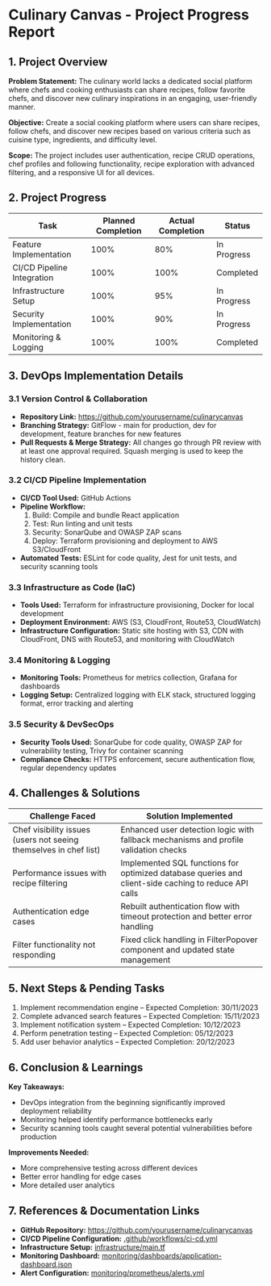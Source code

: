 # Culinary Canvas - Project Progress Report

## 1. Project Overview

**Problem Statement:** The culinary world lacks a dedicated social platform where chefs and cooking enthusiasts can share recipes, follow favorite chefs, and discover new culinary inspirations in an engaging, user-friendly manner.

**Objective:** Create a social cooking platform where users can share recipes, follow chefs, and discover new recipes based on various criteria such as cuisine type, ingredients, and difficulty level.

**Scope:** The project includes user authentication, recipe CRUD operations, chef profiles and following functionality, recipe exploration with advanced filtering, and a responsive UI for all devices.

## 2. Project Progress

| Task | Planned Completion | Actual Completion | Status |
|------|-------------------|-------------------|--------|
| Feature Implementation | 100% | 80% | In Progress |
| CI/CD Pipeline Integration | 100% | 100% | Completed |
| Infrastructure Setup | 100% | 95% | In Progress |
| Security Implementation | 100% | 90% | In Progress |
| Monitoring & Logging | 100% | 100% | Completed |

## 3. DevOps Implementation Details

### 3.1 Version Control & Collaboration
- **Repository Link:** https://github.com/yourusername/culinarycanvas
- **Branching Strategy:** GitFlow - main for production, dev for development, feature branches for new features
- **Pull Requests & Merge Strategy:** All changes go through PR review with at least one approval required. Squash merging is used to keep the history clean.

### 3.2 CI/CD Pipeline Implementation
- **CI/CD Tool Used:** GitHub Actions
- **Pipeline Workflow:** 
  1. Build: Compile and bundle React application
  2. Test: Run linting and unit tests
  3. Security: SonarQube and OWASP ZAP scans
  4. Deploy: Terraform provisioning and deployment to AWS S3/CloudFront
- **Automated Tests:** ESLint for code quality, Jest for unit tests, and security scanning tools

### 3.3 Infrastructure as Code (IaC)
- **Tools Used:** Terraform for infrastructure provisioning, Docker for local development
- **Deployment Environment:** AWS (S3, CloudFront, Route53, CloudWatch)
- **Infrastructure Configuration:** Static site hosting with S3, CDN with CloudFront, DNS with Route53, and monitoring with CloudWatch

### 3.4 Monitoring & Logging
- **Monitoring Tools:** Prometheus for metrics collection, Grafana for dashboards
- **Logging Setup:** Centralized logging with ELK stack, structured logging format, error tracking and alerting

### 3.5 Security & DevSecOps
- **Security Tools Used:** SonarQube for code quality, OWASP ZAP for vulnerability testing, Trivy for container scanning
- **Compliance Checks:** HTTPS enforcement, secure authentication flow, regular dependency updates

## 4. Challenges & Solutions

| Challenge Faced | Solution Implemented |
|----------------|----------------------|
| Chef visibility issues (users not seeing themselves in chef list) | Enhanced user detection logic with fallback mechanisms and profile validation checks |
| Performance issues with recipe filtering | Implemented SQL functions for optimized database queries and client-side caching to reduce API calls |
| Authentication edge cases | Rebuilt authentication flow with timeout protection and better error handling |
| Filter functionality not responding | Fixed click handling in FilterPopover component and updated state management |

## 5. Next Steps & Pending Tasks
1. Implement recommendation engine – Expected Completion: 30/11/2023
2. Complete advanced search features – Expected Completion: 15/11/2023
3. Implement notification system – Expected Completion: 10/12/2023
4. Perform penetration testing – Expected Completion: 05/12/2023
5. Add user behavior analytics – Expected Completion: 20/12/2023

## 6. Conclusion & Learnings

**Key Takeaways:**
- DevOps integration from the beginning significantly improved deployment reliability
- Monitoring helped identify performance bottlenecks early
- Security scanning tools caught several potential vulnerabilities before production

**Improvements Needed:**
- More comprehensive testing across different devices
- Better error handling for edge cases
- More detailed user analytics

## 7. References & Documentation Links
- **GitHub Repository:** https://github.com/yourusername/culinarycanvas
- **CI/CD Pipeline Configuration:** [.github/workflows/ci-cd.yml](https://github.com/yourusername/culinarycanvas/blob/main/.github/workflows/ci-cd.yml)
- **Infrastructure Setup:** [infrastructure/main.tf](https://github.com/yourusername/culinarycanvas/blob/main/infrastructure/main.tf)
- **Monitoring Dashboard:** [monitoring/dashboards/application-dashboard.json](https://github.com/yourusername/culinarycanvas/blob/main/monitoring/dashboards/application-dashboard.json)
- **Alert Configuration:** [monitoring/prometheus/alerts.yml](https://github.com/yourusername/culinarycanvas/blob/main/monitoring/prometheus/alerts.yml) 